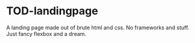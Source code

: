 # TOD-landingpage
A landing page made out of brute html and css. No frameworks and stuff. Just fancy flexbox and a dream.
